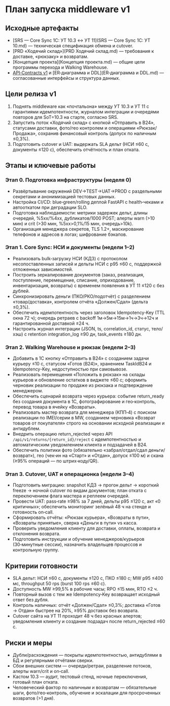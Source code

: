 # План запуска middleware v1

## Исходные артефакты
- [SRS — Core Sync 1С: УТ 10.3 ↔ УТ 11](SRS — Core Sync 1С: УТ 10.md) — техническая спецификация обмена и cutover.
- [PRD «Ходячий склад»](PRD Ходячий склад.md) — требования к доставке, «рюкзаку» и возвратам.
- [Концепция проекта](Концепция проекта.md) — общие цели программы перехода и Walking Warehouse.
- [API‑Contracts v1](API‑Contracts.md) и [ER‑диаграмма и DDL](ER‑диаграмма и DDL.md) — согласованные интерфейсы и структура данных.

## Цели релиза v1
1. Поднять middleware как «почтальона» между УТ 10.3 и УТ 11 с гарантиями идемпотентности, журналом интеграции и очередями повторов для SoT=10.3 на старте, согласно SRS.
2. Запустить поток «Ходячий склад» с кнопкой «Отправить в B24», статусами доставки, фото/гео контролем и операциями «Рюкзак/Продажа», сохранив финансовый контроль (допуск по наличным ≤0,3%).
3. Подготовить cutover и UAT: выдержать SLA дельт (НСИ ≤60 с, документы ≤120 с), обеспечить отчётность и план отката.

## Этапы и ключевые работы
### Этап 0. Подготовка инфраструктуры (неделя 0)
- Развёртывание окружений DEV→TEST→UAT→PROD с раздельными секретами и анонимизацией тестовых данных.
- Настройка CI/CD: blue‑green/rolling деплой FastAPI с health‑чеками и автооткатом при деградации SLO.
- Подготовка наблюдаемости: метрики задержек дельт, длины очередей, %5xx/%4xx, дубликатов/1000 POST; алерты warn (>10 мин) и crit (>30 мин, %5xx>0,1%/15 мин, очередь>10k).
- Организация менеджера секретов, TLS 1.2+, маскирование телефонов и адресов в логах; шифрование бэкапов.

### Этап 1. Core Sync: НСИ и документы (недели 1–2)
- Реализовать bulk‑загрузку НСИ (КД3) с протоколом несопоставленных записей и дельты НСИ с p95 ≤60 с, поддержкой отложенных зависимостей.
- Построить зеркалирование документов (заказ, реализация, поступление, перемещение, списание, оприходование, инвентаризация, возвраты) с временем появления в УТ 11 ≤120 с без дублей.
- Синхронизировать деньги (ПКО/РКО/подотчёт) с разделением «товар/доставка», контролем отчёта «Должен/Сдал» (дельта ≤0,3%).
- Обеспечить идемпотентность через заголовок Idempotency‑Key (TTL окна 72 ч); очередь ретраев с backoff 1м→5м→15м→1ч→3ч→12ч и гарантированной доставкой ≤24 ч.
- Настроить журнал интеграции (JSON, ts, correlation_id, статус, тело/хэш) с retention integration_log ≥90 дн, task_events ≥180 дн.

### Этап 2. Walking Warehouse и рюкзак (недели 2–3)
- Добавить в 1С кнопку «Отправить в B24» с созданием задачи курьеру ≤10 с, статусом «Готов (B24)», хранением TaskIdB24 и Idempotency-Key, недоступностью при самовывозе.
- Реализовать перемещения «Положить в рюкзак» на склады курьеров и обновление остатков в виджете ≤60 с; оформить черновик реализации по продаже из рюкзака и подтверждение менеджером.
- Обеспечить сценарий возврата через курьера: событие return_ready без создания документа в 1С, фотографирование и гео‑контроль, перевод товара в ячейку «Возвраты».
- Реализовать мастер возврата для менеджера (КПП‑4) с поиском реализации по IMEI/серии в MW, созданием черновика «Возврат товаров от покупателя» строго на основании исходной реализации и антидублем.
- Внедрить операцию return_rejected через API `/api/v1/returns/{return_id}/reject` с идемпотентностью и автоматическим уведомлением клиента и подзадачей в B24.
- Обеспечить политики фото (обязательно «забрал/отдал/сдал деньги/возврат»), гео (чек‑ин на «Старт» и «Отдан», допуск ≤100 м) и скана (≥95% операций — по штрих‑коду/QR).

### Этап 3. Cutover, UAT и операционка (недели 3–4)
- Подготовить миграцию: snapshot КД3 → прогон дельт → короткий freeze → ночной cutover по видам документов; план отката с переключением флага мастера и реплеем очередей.
- Провести UAT: pass‑rate ≥98% за 7 дней, дельты p95 ≤120 с, акт «0 критичных»; обеспечить мониторинг зелёный 48 ч на стенде и готовность on‑call.
- Сформировать отчёты: «Рюкзак курьера», «Возвраты в пути», «Возвраты принятые», сверка «Деньги в пути» vs касса.
- Проверить уведомления клиенту для доставки, оплаты, возврата и отклонения возврата.
- Подготовить инструкции и обучение менеджеров/курьеров (30‑минутные сессии), назначить владельцев процессов и контрольную группу.

## Критерии готовности
- SLA дельт: НСИ ≤60 с, документы ≤120 с, ПКО ≤180 с; MW p95 ≤400 мс, throughput 50 rps (burst 100 rps ≤60 с).
- Доступность MW ≥99,5% в рабочие часы; RPO ≤15 мин, RTO ≤2 ч.
- Повторный вызов с тем же Idempotency‑Key возвращает исходный ответ без дубля.
- Контроль наличных: отчёт «Должен/Сдал» ≤0,3%; доставка «Готов → Отдан» быстрее на 20%, ≥95% доставок без возврата.
- Cutover сайта на УТ 11 проходит 48 ч без красных алертов; уведомления клиенту и создание подзадач после return_rejected ≤60 с.

## Риски и меры
- Дубли/расхождения — покрыты идемпотентностью, антидублями в БД и регулярными отчётами сверки.
- Сбои внешних систем — очереди/ретраи, разделение потоков, алерты warn/crit и on‑call.
- Кастом 10.3 — аудит, тестовый стенд, ночные переключения, готовый план отката.
- Человеческий фактор по наличным и возвратам — обязательные шаги, фото/гео‑контроль, обучение и эскалации для просроченных возвратов (>1 дня).
